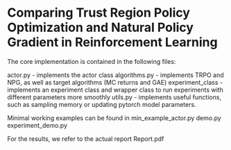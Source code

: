 # Comparing Trust Region Policy Optimization and Natural Policy Gradient in Reinforcement Learning

The core implementation is contained in the following files:

actor.py - implements the actor class
algorithms.py - implements TRPO and NPG, as well as target algorithms (MC returns and GAE)
experiment_class - implements an experiment class and wrapper class to run experiments with different parameters more smoothly
utils.py - implements useful functions, such as sampling memory or updating pytorch model parameters.


Minimal working examples can be found in
min_example_actor.py
demo.py
experiment_demo.py


For the results, we refer to the actual report
Report.pdf
